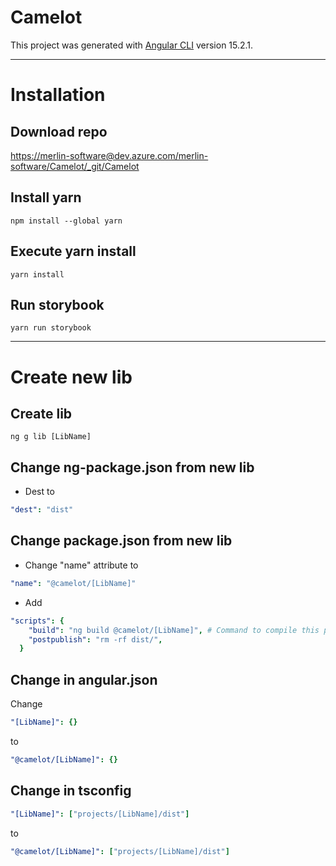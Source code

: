 # Camelot

This project was generated with [Angular CLI](https://github.com/angular/angular-cli) version 15.2.1.

---

# Installation

## Download repo

<https://merlin-software@dev.azure.com/merlin-software/Camelot/_git/Camelot>

## Install yarn

```shell
npm install --global yarn
```

## Execute yarn install

`yarn install`

## Run storybook

`yarn run storybook`

---

# Create new lib

## Create lib

```shell
ng g lib [LibName]
```

## Change ng-package.json from new lib

- Dest to

```yaml
"dest": "dist"
```

## Change package.json from new lib

- Change "name" attribute to

```yaml
"name": "@camelot/[LibName]"
```

- Add

```yaml
"scripts": {
    "build": "ng build @camelot/[LibName]", # Command to compile this particular lib
    "postpublish": "rm -rf dist/",
  }
```

## Change in angular.json

Change

```yaml
"[LibName]": {}
```

to

```yaml
"@camelot/[LibName]": {}
```

## Change in tsconfig

```yaml
"[LibName]": ["projects/[LibName]/dist"]
```

to

```yaml
"@camelot/[LibName]": ["projects/[LibName]/dist"]
```
